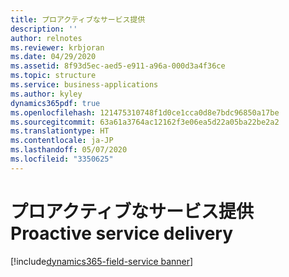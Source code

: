 ```yaml
---
title: プロアクティブなサービス提供
description: ''
author: relnotes
ms.reviewer: krbjoran
ms.date: 04/29/2020
ms.assetid: 8f93d5ec-aed5-e911-a96a-000d3a4f36ce
ms.topic: structure
ms.service: business-applications
ms.author: kyley
dynamics365pdf: true
ms.openlocfilehash: 121475310748f1d0ce1cca0d8e7bdc96850a17be
ms.sourcegitcommit: 63a61a3764ac12162f3e06ea5d22a05ba22be2a2
ms.translationtype: HT
ms.contentlocale: ja-JP
ms.lasthandoff: 05/07/2020
ms.locfileid: "3350625"
---
```

# <a name="proactive-service-delivery"></a><span data-ttu-id="c50a0-102">プロアクティブなサービス提供</span><span class="sxs-lookup"><span data-stu-id="c50a0-102">Proactive service delivery</span></span>

[!include[dynamics365-field-service banner](../includes/dynamics365-field-service.md)]

<!--structure start-->

<!--structure end-->



